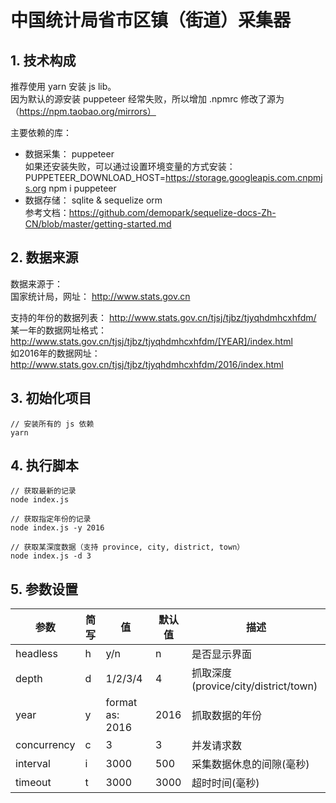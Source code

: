 # 中国统计局省市区镇（街道）采集器
## 1. 技术构成
推荐使用 yarn 安装 js lib。  
因为默认的源安装 puppeteer 经常失败，所以增加 .npmrc 修改了源为（https://npm.taobao.org/mirrors）

主要依赖的库：  
- 数据采集： puppeteer  
  如果还安装失败，可以通过设置环境变量的方式安装： PUPPETEER_DOWNLOAD_HOST=https://storage.googleapis.com.cnpmjs.org npm i puppeteer 
- 数据存储： sqlite & sequelize orm  
  参考文档：https://github.com/demopark/sequelize-docs-Zh-CN/blob/master/getting-started.md

## 2. 数据来源
数据来源于：   
国家统计局，网址： http://www.stats.gov.cn  

支持的年份的数据列表： http://www.stats.gov.cn/tjsj/tjbz/tjyqhdmhcxhfdm/  
某一年的数据网址格式： http://www.stats.gov.cn/tjsj/tjbz/tjyqhdmhcxhfdm/[YEAR]/index.html  
如2016年的数据网址：
http://www.stats.gov.cn/tjsj/tjbz/tjyqhdmhcxhfdm/2016/index.html

## 3. 初始化项目
```
// 安装所有的 js 依赖
yarn
```

## 4. 执行脚本
```
// 获取最新的记录
node index.js

// 获取指定年份的记录
node index.js -y 2016

// 获取某深度数据（支持 province, city, district, town）
node index.js -d 3
```

## 5. 参数设置

参数 | 简写 | 值 | 默认值 | 描述  
---|---|---|---|---  
headless | h | y/n | n | 是否显示界面  
depth | d | 1/2/3/4 | 4 | 抓取深度(provice/city/district/town)  
year | y | format as: 2016 | 2016 | 抓取数据的年份  
concurrency | c | 3 | 3 | 并发请求数  
interval | i | 3000 | 500 | 采集数据休息的间隙(毫秒)  
timeout | t | 3000 | 3000 | 超时时间(毫秒)  
